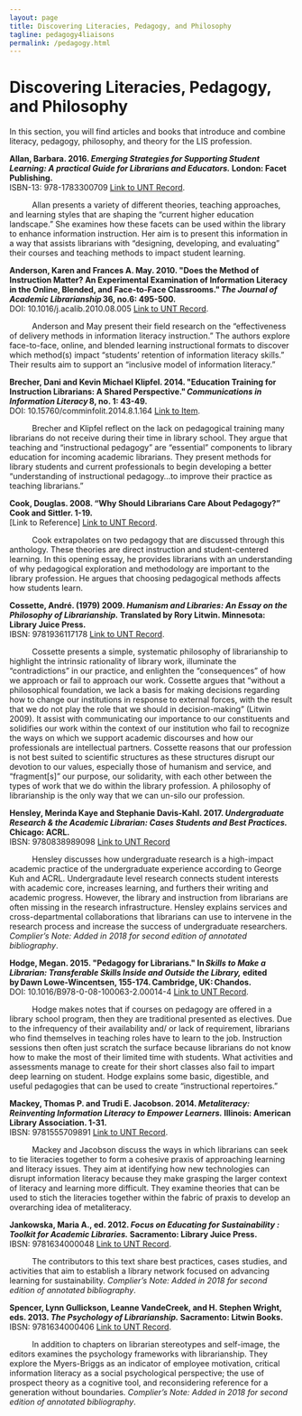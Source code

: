 ```yaml
---
layout: page
title: Discovering Literacies, Pedagogy, and Philosophy
tagline: pedagogy4liaisons
permalink: /pedagogy.html
---
```


# Discovering Literacies, Pedagogy, and Philosophy
In this section, you will find articles and books that introduce and combine literacy, pedagogy, philosophy, and theory for the LIS profession.  


**Allan, Barbara. 2016. *Emerging Strategies for Supporting Student Learning: A practical Guide for Librarians and Educators.* London: Facet Publishing.**  
ISBN-13: 978-1783300709 [Link to UNT Record](https://iii.library.unt.edu/record=b5762493~S12).

 
<p style="text-indent: 40px">Allan presents a variety of different theories, teaching approaches, and learning styles that are shaping the “current higher education landscape.” She examines how these facets can be used within the library to enhance information instruction. Her aim is to present this information in a way that assists librarians with “designing, developing, and evaluating” their courses and teaching methods to impact student learning. </p>  

 
**Anderson, Karen and Frances A. May. 2010. "Does the Method of Instruction Matter? An Experimental Examination of Information Literacy in the Online, Blended, and Face-to-Face Classrooms." *The Journal of Academic Librarianship* 36, no.6: 495-500.**  
DOI: 10.1016/j.acalib.2010.08.005 [Link to UNT Record](https://doi.org/10.1016/j.acalib.2010.08.005). 

 
<p style="text-indent: 40px">Anderson and May present their field research on the “effectiveness of delivery methods in information literacy instruction.” The authors explore face-to-face, online, and blended learning instructional formats to discover which method(s) impact “students’ retention of information literacy skills.” Their results aim to support an “inclusive model of information literacy.” </p>    


**Brecher, Dani and Kevin Michael Klipfel. 2014. "Education Training for Instruction Librarians: A Shared Perspective." *Communications in Information Literacy* 8, no. 1: 43-49.**  
DOI: 10.15760/comminfolit.2014.8.1.164  [Link to Item](https://search.proquest.com/docview/1552719948/citation/FA17626D4E3434FPQ/1?accountid=7113).


<p style="text-indent: 40px">Brecher and Klipfel reflect on the lack on pedagogical training many librarians do not receive during their time in library school. They argue that teaching and “instructional pedagogy” are “essential” components to library education for incoming academic librarians. They present methods for library students and current professionals to begin developing a better “understanding of instructional pedagogy…to improve their practice as teaching librarians.” </p>  


**Cook, Douglas. 2008. “Why Should Librarians Care About Pedagogy?” Cook and Sittler. 1-19.**  
[Link to Reference]  [Link to UNT Record](http://iii.library.unt.edu/record=b3659872~S12]).

 
<p style="text-indent: 40px">Cook extrapolates on two pedagogy that are discussed through this anthology. These theories are direct instruction and student-centered learning. In this opening essay, he provides librarians with an understanding of why pedagogical exploration and methodology are important to the library profession. He argues that choosing pedagogical methods affects how students learn. </p>  


**Cossette, André. (1979) 2009. *Humanism and Libraries: An Essay on the Philosophy of Librarianship.* Translated by Rory Litwin. Minnesota: Library Juice Press.**  
IBSN: 9781936117178 [Link to UNT Record](https://iii.library.unt.edu/record=b3810017~S12).


<p style="text-indent: 40px">Cossette presents a simple, systematic philosophy of librarianship to highlight the intrinsic rationality of library work, illuminate the “contradictions” in our practice, and enlighten the “consequences” of how we approach or fail to approach our work. Cossette argues that “without a philosophical foundation, we lack a basis for making decisions regarding how to change our institutions in response to external forces, with the result that we do not play the role that we should in decision-making” (Litwin 2009). It assist with communicating our importance to our constituents and solidifies our work within the context of our institution who fail to recognize the ways on which we support academic discourses and how our professionals are intellectual partners. Cossette reasons that our profession is not best suited to scientific structures as these structures disrupt our devotion to our values, especially those of humanism and service, and “fragment[s]” our purpose, our solidarity, with each other between the types of work that we do within the library profession. A philosophy of librarianship is the only way that we can un-silo our profession. </p>  


**Hensley, Merinda Kaye and Stephanie Davis-Kahl. 2017. *Undergraduate Research & the Academic Librarian: Cases Students and Best Practices.* Chicago: ACRL.**  
IBSN: 9780838989098 [Link to UNT Record](https://iii.library.unt.edu/record=b5921237~S12)


<p style="text-indent: 40px">Hensley discusses how undergraduate research is a high-impact academic practice of the undergraduate experience according to George Kuh and ACRL. Undergradaute level research connects student interests with academic core, increases learning, and furthers their writing and academic progress. However, the library and instruction from librarians are often missing in the research infrastructure. Hensley explains services and cross-departmental collaborations that librarians can use to intervene in the research process and increase the success of undergraduate researchers. <em>Complier’s Note: Added in 2018 for second edition of annotated bibliography</em>.</P>   


**Hodge, Megan. 2015. "Pedagogy for Librarians." In *Skills to Make a Librarian: Transferable Skills Inside and Outside the Library,* edited by Dawn Lowe-Wincentsen, 155-174. Cambridge, UK: Chandos.**  
DOI: 10.1016/B978-0-08-100063-2.00014-4 [Link to UNT Record](http://dx.doi.org/10.1016/B978-0-08-100063-2.00014-4).

 
<p style="text-indent: 40px">Hodge makes notes that if courses on pedagogy are offered in a library school program, then they are traditional presented as electives. Due to the infrequency of their availability and/ or lack of requirement, librarians who find themselves in teaching roles have to learn to the job. Instruction sessions then often just scratch the surface because librarians do not know how to make the most of their limited time with students. What activities and assessments manage to create for their short classes also fail to impart deep learning on student. Hodge explains some basic, digestible, and useful pedagogies that can be used to create “instructional repertoires.” </P>  


**Mackey, Thomas P. and Trudi E. Jacobson. 2014. *Metaliteracy: Reinventing Information Literacy to Empower Learners.* Illinois: American Library Association. 1-31.**  
IBSN: 9781555709891 [Link to UNT Record](https://iii.library.unt.edu/record=b4559345~S12).

 
<p style="text-indent: 40px">Mackey and Jacobson discuss the ways in which librarians can seek to tie literacies together to form a cohesive praxis of approaching learning and literacy issues. They aim at identifying how new technologies can disrupt information literacy because they make grasping the larger context of literacy and learning more difficult. They examine theories that can be used to stich the literacies together within the fabric of praxis to develop an overarching idea of metaliteracy. </p>  

 
**Jankowska, Maria A., ed. 2012. *Focus on Educating for Sustainability : Toolkit for Academic Libraries.* Sacramento: Library Juice Press.**  
IBSN: 9781634000048 [Link to UNT Record](https://iii.library.unt.edu/record=b5429070~S12).

 
<p style="text-indent: 40px">The contributors to this text share best practices, cases studies, and activities that aim to establish a library network focused on advancing learning for sustainability. <em>Complier’s Note: Added in 2018 for second edition of annotated bibliography</em>.</p>  


**Spencer, Lynn Gullickson, Leanne VandeCreek, and H. Stephen Wright, eds. 2013. *The Psychology of Librarianship.* Sacramento: Litwin Books.**  
IBSN: 9781634000406 [Link to UNT Record](https://iii.library.unt.edu/record=b5795402~S12).


<p style="text-indent: 40px">In addition to chapters on librarian stereotypes and self-image, the editors examines the psychology frameworks with librarianship. They explore the Myers-Briggs as an indicator of employee motivation, critical information literacy as a social psychological perspective; the use of prospect theory as a cognitive tool, and reconsidering reference for a generation without boundaries. <em>Complier’s Note: Added in 2018 for second edition of annotated bibliography</em>.</p>  
